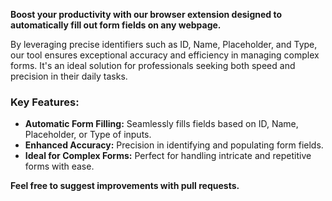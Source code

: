 **Boost your productivity with our browser extension designed to automatically fill out form fields on any webpage.**

By leveraging precise identifiers such as ID, Name, Placeholder, and Type, our tool ensures exceptional accuracy and efficiency in managing complex forms. It's an ideal solution for professionals seeking both speed and precision in their daily tasks.

### Key Features:

- **Automatic Form Filling:** Seamlessly fills fields based on ID, Name, Placeholder, or Type of inputs.
- **Enhanced Accuracy:** Precision in identifying and populating form fields.
- **Ideal for Complex Forms:** Perfect for handling intricate and repetitive forms with ease.

**Feel free to suggest improvements with pull requests.**


